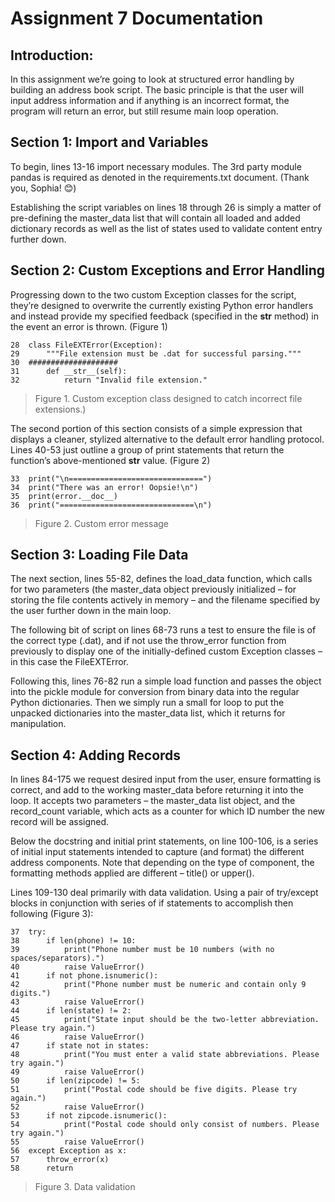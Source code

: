 # Assignment 7 Documentation

## Introduction:
In this assignment we’re going to look at structured error handling by building an address book script. The basic principle is that the user will input address information and if anything is an incorrect format, the program will return an error, but still resume main loop operation.

## Section 1: Import and Variables
To begin, lines 13-16 import necessary modules. The 3rd party module pandas is required as denoted in the requirements.txt document. (Thank you, Sophia! 😊) 

Establishing the script variables on lines 18 through 26 is simply a matter of pre-defining the master_data list that will contain all loaded and added dictionary records as well as the list of states used to validate content entry further down.

## Section 2: Custom Exceptions and Error Handling
Progressing down to the two custom Exception classes for the script, they’re designed to overwrite the currently existing Python error handlers and instead provide my specified feedback (specified in the __str__ method) in the event an error is thrown. (Figure 1)
```
28	class FileEXTError(Exception):
29	    """File extension must be .dat for successful parsing."""
30	####################
31	    def __str__(self):
32	        return "Invalid file extension."
```
> Figure 1. Custom exception class designed to catch incorrect file extensions.)

The second portion of this section consists of a simple expression that displays a cleaner, stylized alternative to the default error handling protocol. Lines 40-53 just outline a group of print statements that return the function’s above-mentioned __str__ value. (Figure 2)

```
33	print("\n==============================")
34	print("There was an error! Oopsie!\n")
35	print(error.__doc__)
36	print("==============================\n")
```
> Figure 2. Custom error message

## Section 3: Loading File Data

The next section, lines 55-82, defines the load_data function, which calls for two parameters (the master_data object previously initialized – for storing the file contents actively in memory – and the filename specified by the user further down in the main loop.

The following bit of script on lines 68-73 runs a test to ensure the file is of the correct type (.dat), and if not use the throw_error function from previously to display one of the initially-defined custom Exception classes – in this case the FileEXTError.

Following this, lines 76-82 run a simple load function and passes the object into the pickle module for conversion from binary data into the regular Python dictionaries. Then we simply run a small for loop to put the unpacked dictionaries into the master_data list, which it returns for manipulation.

## Section 4: Adding Records

In lines 84-175 we request desired input from the user, ensure formatting is correct, and add to the working master_data before returning it into the loop. It accepts two parameters – the master_data list object, and the record_count variable, which acts as a counter for which ID number the new record will be assigned.

Below the docstring and initial print statements, on line 100-106, is a series of initial input statements intended to capture (and format) the different address components. Note that depending on the type of component, the formatting methods applied are different – title() or upper().

Lines 109-130 deal primarily with data validation. Using a pair of try/except blocks in conjunction with series of if statements to accomplish then following (Figure 3):

```
37	try:
38	    if len(phone) != 10:
39	        print("Phone number must be 10 numbers (with no spaces/separators).")
40	        raise ValueError()
41	    if not phone.isnumeric():
42	        print("Phone number must be numeric and contain only 9 digits.")
43	        raise ValueError()
44	    if len(state) != 2:
45	        print("State input should be the two-letter abbreviation. Please try again.")
46	        raise ValueError()
47	    if state not in states:
48	        print("You must enter a valid state abbreviations. Please try again.")
49	        raise ValueError()
50	    if len(zipcode) != 5:
51	        print("Postal code should be five digits. Please try again.")
52	        raise ValueError()
53	    if not zipcode.isnumeric():
54	        print("Postal code should only consist of numbers. Please try again.")
55	        raise ValueError()
56	except Exception as x:
57	    throw_error(x)
58	    return
```
> Figure 3. Data validation
